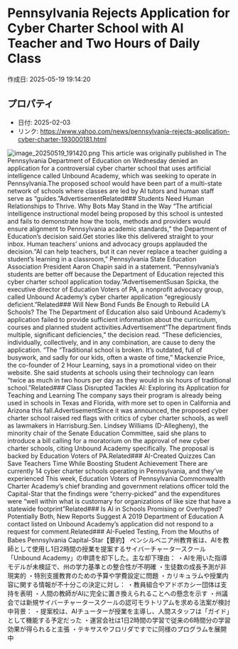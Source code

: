 # Pennsylvania Rejects Application for Cyber Charter School with AI Teacher and Two Hours of Daily Class

作成日: 2025-05-19 19:14:20

## プロパティ

- 日付: 2025-02-03
- リンク: https://www.yahoo.com/news/pennsylvania-rejects-application-cyber-charter-193000181.html

![image_20250519_191420.png](../assets/image_20250519_191420.png)
This article was originally published in The Pennsylvania Department of Education on Wednesday denied an application for a controversial cyber charter school that uses artificial intelligence called Unbound Academy, which was seeking to operate in Pennsylvania.The proposed school would have been part of a multi-state network of schools where classes are led by AI tutors and human staff serve as “guides.”AdvertisementRelated### Students Need Human Relationships to Thrive. Why Bots May Stand in the Way
“The artificial intelligence instructional model being proposed by this school is untested and fails to demonstrate how the tools, methods and providers would ensure alignment to Pennsylvania academic standards,” the Department of Education’s decision said.Get stories like this delivered straight to your inbox. Human teachers’ unions and advocacy groups applauded the decision.“AI can help teachers, but it can never replace a teacher guiding a student’s learning in a classroom,” Pennsylvania State Education Association President Aaron Chapin said in a statement. “Pennsylvania’s students are better off because the Department of Education rejected this cyber charter school application today.”AdvertisementSusan Spicka, the executive director of Education Voters of PA, a nonprofit advocacy group, called Unbound Academy’s cyber charter application “egregiously deficient.”Related### Will New Bond Funds Be Enough to Rebuild LA Schools?
The The Department of Education also said Unbound Academy’s application failed to provide sufficient information about the curriculum, courses and planned student activities.Advertisement“The department finds multiple, significant deficiencies,” the decision read. “These deficiencies, individually, collectively, and in any combination, are cause to deny the application. “The “Traditional school is broken. It’s outdated, full of busywork, and sadly for our kids, often a waste of time,” Mackenzie Price, the co-founder of 2 Hour Learning, says in a promotional video on their website. She said students at schools using their technology can learn “twice as much in two hours per day as they would in six hours of traditional school.”Related### Class Disrupted Tackles AI: Exploring its Application for Teaching and Learning
The company says their program is already being used in schools in Texas and Florida, with more set to open in California and Arizona this fall.AdvertisementSince it was announced, the proposed cyber charter school raised red flags with critics of cyber charter schools, as well as lawmakers in Harrisburg.Sen. Lindsey Williams (D-Allegheny), the minority chair of the Senate Education Committee, said she plans to introduce a bill calling for a moratorium on the approval of new cyber charter schools, citing Unbound Academy specifically. The proposal is backed by Education Voters of PA.Related### AI-Created Quizzes Can Save Teachers Time While Boosting Student Achievement
There are currently 14 cyber charter schools operating in Pennsylvania, and they’ve experienced This week, Education Voters of Pennsylvania Commonwealth Charter Academy’s chief branding and government relations officer told the Capital-Star that the findings were “cherry-picked” and the expenditures were “well within what is customary for organizations of like size that have a statewide footprint”Related### Is AI in Schools Promising or Overhyped? Potentially Both, New Reports Suggest
A 2019 Department of Education A contact listed on Unbound Academy’s application did not respond to a request for comment.Related### AI-Fueled Testing, From the Mouths of Babes
Pennsylvania Capital-Star【要約】
ペンシルベニア州教育省は、AIを教師として使用し1日2時間の授業を提案するサイバーチャータースクール「Unbound Academy」の申請を却下した。主な却下理由：
・AIを用いた指導モデルが未検証で、州の学力基準との整合性が不明確
・生徒数の成長予測が非現実的
・特別支援教育のための予算や学費設定に問題
・カリキュラムや授業内容に関する情報が不十分この決定に対し：
・教員組合やアドボカシー団体は支持を表明
・人間の教師がAIに完全に置き換えられることへの懸念を示す
・州議会では新規サイバーチャータースクールの認可モラトリアムを求める法案が検討中背景：
・提案校は、AIチューターが授業を主導し、人間スタッフは「ガイド」として機能する予定だった
・運営会社は1日2時間の学習で従来の6時間分の学習効果が得られると主張
・テキサスやフロリダですでに同様のプログラムを展開中